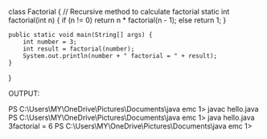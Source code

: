 
class Factorial {
    // Recursive method to calculate factorial
    static int factorial(int n) {
        if (n != 0)
            return n * factorial(n - 1);
        else
            return 1;
    }

    public static void main(String[] args) {
        int number = 3;
        int result = factorial(number);
        System.out.println(number + " factorial = " + result);
    }
}


OUTPUT:

PS C:\Users\MY\OneDrive\Pictures\Documents\java emc 1> javac hello.java
PS C:\Users\MY\OneDrive\Pictures\Documents\java emc 1> java hello.java
3factorial = 6
PS C:\Users\MY\OneDrive\Pictures\Documents\java emc 1> 


